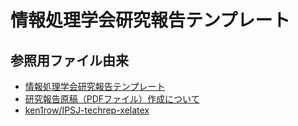 # 情報処理学会研究報告テンプレート

## 参照用ファイル由来

* [情報処理学会研究報告テンプレート](https://www.ipsj.or.jp/journal/submit/style.html)
* [研究報告原稿（PDFファイル）作成について](https://www.ipsj.or.jp/kenkyukai/genko.html)
* [ken1row/IPSJ-techrep-xelatex](https://github.com/ken1row/IPSJ-techrep-xelatex/)
